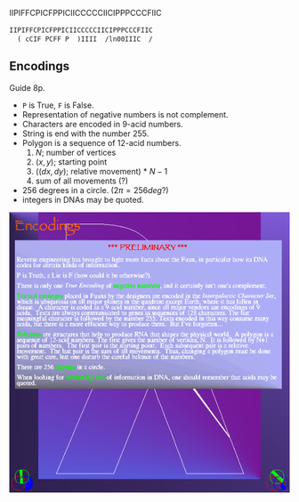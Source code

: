 IIPIFFCPICFPPICIICCCCCIICIPPPCCCFIIC

```
IIPIFFCPICFPPICIICCCCCIICIPPPCCCFIIC
  ( cCIF PCFF P  )IIII  /ln00IIIC  /
```

## Encodings

Guide 8p.

- `P` is True, `F` is False.
- Representation of negative numbers is not complement.
- Characters are encoded in 9-acid numbers.
- String is end with the number 255.
- Polygon is a sequence of 12-acid numbers.
  1. $N$; number of vertices
  2. $(x,y)$; starting point
  3. ($(dx, dy)$; relative movement) * $N-1$
  4. sum of all movements (?)
- 256 degrees in a circle. ($2\pi = 256 deg?$)
- integers in DNAs may be quoted.

![encodings](../image/encodings.png "encodings")

